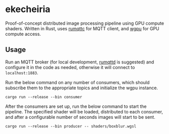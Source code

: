 # ekecheiria

Proof-of-concept distributed image processing pipeline using GPU compute shaders. Written in Rust, uses [rumqttc](https://github.com/bytebeamio/rumqtt/tree/main/rumqttc) for MQTT client, and [wgpu](https://github.com/gfx-rs/wgpu) for GPU compute access.

## Usage

Run an MQTT broker (for local development, [rumqttd](https://github.com/bytebeamio/rumqtt/tree/main/rumqttd) is suggested) and configure it in the code as needed, otherwise it will connect to `localhost:1883`.

Run the below command on any number of consumers, which should subscribe them to the appropriate topics and initialize the wgpu instance.

```
cargo run --release --bin consumer
```

After the consumers are set up, run the below command to start the pipeline. The specified shader will be loaded, distributed to each consumer, and after a configurable number of seconds images will start to be sent.

```
cargo run --release --bin producer -- shaders/boxblur.wgsl
```

